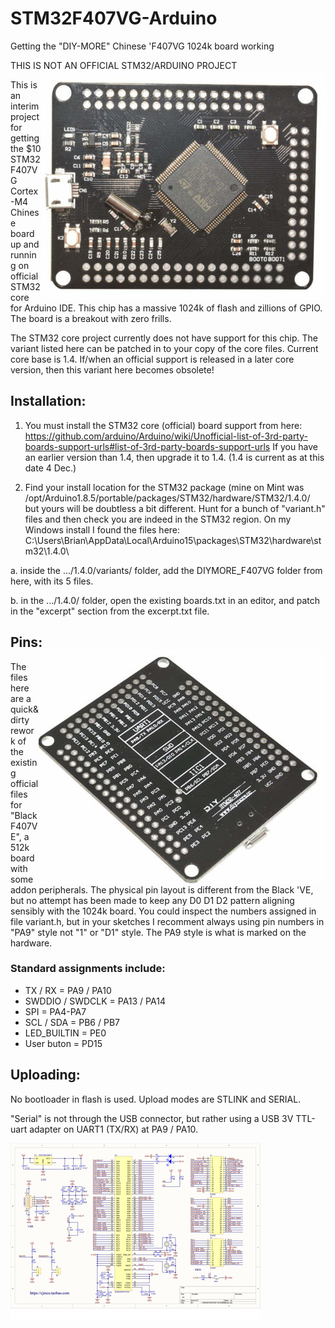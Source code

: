 # STM32F407VG-Arduino
Getting the "DIY-MORE" Chinese 'F407VG 1024k board working

THIS IS NOT AN OFFICIAL STM32/ARDUINO PROJECT <img align="right" src="images/ss5.png">

This is an interim project for getting the $10 STM32F407VG Cortex-M4 Chinese board up and running on official STM32 core for Arduino IDE. This chip has a massive 1024k of flash and zillions of GPIO. The board is a breakout with zero frills.

The STM32 core project currently does not have support for this chip. The variant listed here can be patched in to your copy of the core files. Current core base is 1.4.  If/when an official support is released in a later core version, then this variant here becomes obsolete!

## Installation:

1. You must install the STM32 core (official) board support from here:
   https://github.com/arduino/Arduino/wiki/Unofficial-list-of-3rd-party-boards-support-urls#list-of-3rd-party-boards-support-urls
   If you have an earlier version than 1.4, then upgrade it to 1.4.  (1.4 is current as at this date 4 Dec.)

2. Find your install location for the STM32 package (mine on Mint was /opt/Arduino1.8.5/portable/packages/STM32/hardware/STM32/1.4.0/
but yours will be doubtless a bit different. Hunt for a bunch of "variant.h" files and then check
you are indeed in the STM32 region. On my Windows install I found the files here:  C:\Users\Brian\AppData\Local\Arduino15\packages\STM32\hardware\stm32\1.4.0\

a. inside the .../1.4.0/variants/ folder, add the DIYMORE_F407VG folder from here, with its 5 files. 

b. in the .../1.4.0/ folder, open the existing boards.txt in an editor, and patch in the "excerpt" section from the excerpt.txt file.

## Pins:<img align="right" src="images/ss7.png">

The files here are a quick&dirty rework of the existing official files for "Black F407VE", a 512k board with some addon peripherals. The physical pin layout is different from the Black 'VE, but no attempt has been made to keep any D0 D1 D2 pattern aligning sensibly with the 1024k board. You could inspect the numbers assigned in file variant.h, but in your sketches I recomment always using pin numbers in "PA9" style not "1" or "D1" style. The PA9 style is what is marked on the hardware.

### Standard assignments include:
 - TX / RX = PA9 / PA10
 - SWDDIO / SWDCLK = PA13 / PA14
 - SPI = PA4-PA7
 - SCL / SDA = PB6 / PB7
 - LED_BUILTIN = PE0
 - User buton = PD15
 
 ## Uploading:
 
No bootloader in flash is used.  Upload modes are STLINK and SERIAL. 

"Serial" is not through the USB connector, but rather using a USB 3V TTL-uart adapter on UART1 (TX/RX) at PA9 / PA10.

 [<img  src="images/DIY-More-STM32F407VGT6s.png">](images/DIY-More-STM32F407VGT6.png)
